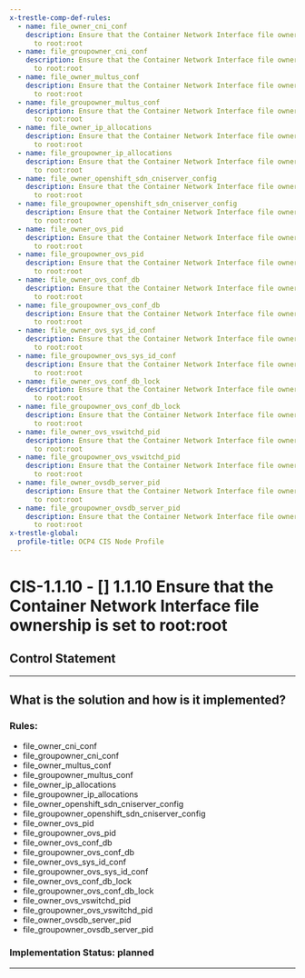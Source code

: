 ```yaml
---
x-trestle-comp-def-rules:
  - name: file_owner_cni_conf
    description: Ensure that the Container Network Interface file ownership is set
      to root:root
  - name: file_groupowner_cni_conf
    description: Ensure that the Container Network Interface file ownership is set
      to root:root
  - name: file_owner_multus_conf
    description: Ensure that the Container Network Interface file ownership is set
      to root:root
  - name: file_groupowner_multus_conf
    description: Ensure that the Container Network Interface file ownership is set
      to root:root
  - name: file_owner_ip_allocations
    description: Ensure that the Container Network Interface file ownership is set
      to root:root
  - name: file_groupowner_ip_allocations
    description: Ensure that the Container Network Interface file ownership is set
      to root:root
  - name: file_owner_openshift_sdn_cniserver_config
    description: Ensure that the Container Network Interface file ownership is set
      to root:root
  - name: file_groupowner_openshift_sdn_cniserver_config
    description: Ensure that the Container Network Interface file ownership is set
      to root:root
  - name: file_owner_ovs_pid
    description: Ensure that the Container Network Interface file ownership is set
      to root:root
  - name: file_groupowner_ovs_pid
    description: Ensure that the Container Network Interface file ownership is set
      to root:root
  - name: file_owner_ovs_conf_db
    description: Ensure that the Container Network Interface file ownership is set
      to root:root
  - name: file_groupowner_ovs_conf_db
    description: Ensure that the Container Network Interface file ownership is set
      to root:root
  - name: file_owner_ovs_sys_id_conf
    description: Ensure that the Container Network Interface file ownership is set
      to root:root
  - name: file_groupowner_ovs_sys_id_conf
    description: Ensure that the Container Network Interface file ownership is set
      to root:root
  - name: file_owner_ovs_conf_db_lock
    description: Ensure that the Container Network Interface file ownership is set
      to root:root
  - name: file_groupowner_ovs_conf_db_lock
    description: Ensure that the Container Network Interface file ownership is set
      to root:root
  - name: file_owner_ovs_vswitchd_pid
    description: Ensure that the Container Network Interface file ownership is set
      to root:root
  - name: file_groupowner_ovs_vswitchd_pid
    description: Ensure that the Container Network Interface file ownership is set
      to root:root
  - name: file_owner_ovsdb_server_pid
    description: Ensure that the Container Network Interface file ownership is set
      to root:root
  - name: file_groupowner_ovsdb_server_pid
    description: Ensure that the Container Network Interface file ownership is set
      to root:root
x-trestle-global:
  profile-title: OCP4 CIS Node Profile
---
```


# CIS-1.1.10 - \[\] 1.1.10 Ensure that the Container Network Interface file ownership is set to root:root

## Control Statement

______________________________________________________________________

## What is the solution and how is it implemented?

<!-- For implementation status enter one of: implemented, partial, planned, alternative, not-applicable -->

<!-- Note that the list of rules under ### Rules: is read-only and changes will not be captured after assembly to JSON -->

### Rules:

  - file_owner_cni_conf
  - file_groupowner_cni_conf
  - file_owner_multus_conf
  - file_groupowner_multus_conf
  - file_owner_ip_allocations
  - file_groupowner_ip_allocations
  - file_owner_openshift_sdn_cniserver_config
  - file_groupowner_openshift_sdn_cniserver_config
  - file_owner_ovs_pid
  - file_groupowner_ovs_pid
  - file_owner_ovs_conf_db
  - file_groupowner_ovs_conf_db
  - file_owner_ovs_sys_id_conf
  - file_groupowner_ovs_sys_id_conf
  - file_owner_ovs_conf_db_lock
  - file_groupowner_ovs_conf_db_lock
  - file_owner_ovs_vswitchd_pid
  - file_groupowner_ovs_vswitchd_pid
  - file_owner_ovsdb_server_pid
  - file_groupowner_ovsdb_server_pid

### Implementation Status: planned

______________________________________________________________________
